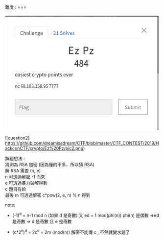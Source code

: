   難度 :  :star::star::star:
  
  ![question](https://github.com/dreamisadream/CTF/blob/master/CTF_CONTEST/2019/HackconCTF/crypto/Ez%20Pz/pic1.png)

![question2]
https://github.com/dreamisadream/CTF/blob/master/CTF_CONTEST/2019/HackconCTF/crypto/Ez%20Pz/pic2.png)

解題想法 : <br>
    猜測為 RSA 加密 (因為懂的不多，所以猜 RSA) <br>
    解 RSA 需要 (n, e) <br>
    n 可透過解密 -1 而來  <br>
    e 可透過暴力破解得到 <br>
    c 題目有給 <br>
    最後 m 可透過解密 c\*pow(2, e, n) % n 得到 <br>

note: <br>
* (-1)<sup>d</sup> = n-1  mod n (如果 d 是奇數)
又 ed = 1 mod(phi(n)) 
phi(n) 是偶數 =>ed 是奇數 => d 是奇數 且 e 是奇數

* (c*2<sup>e</sup>)<sup>d</sup> = 2c<sup>d</sup> = 2m (mod(n))
解密不能傳 c , 不然就變水題了 